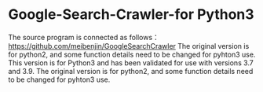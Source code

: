 # Google-Search-Crawler-for Python3
The source program is connected as follows：https://github.com/meibenjin/GoogleSearchCrawler
The original version is for python2, and some function details need to be changed for pyhton3 use.
This version is for Python3 and has been validated for use with versions 3.7 and 3.9.
The original version is for python2, and some function details need to be changed for pyhton3 use.


